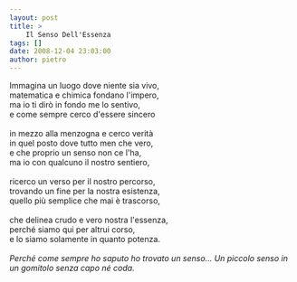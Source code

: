 ```yaml
---
layout: post
title: >
    Il Senso Dell'Essenza
tags: []
date: 2008-12-04 23:03:00
author: pietro
---
```

Immagina un luogo dove niente sia vivo,<br/>matematica e chimica fondano l'impero,<br/>ma io ti dirò in fondo me lo sentivo,<br/>e come sempre cerco d'essere sincero<br/><br/>in mezzo alla menzogna e cerco verità<br/>in quel posto dove tutto men che vero,<br/>e che proprio un senso non ce l'ha,<br/>ma io con qualcuno il nostro sentiero,<br/><br/>ricerco un verso per il nostro percorso,<br/>trovando un fine per la nostra esistenza,<br/>quello più semplice che mai è trascorso,<br/><br/>che delinea crudo e vero nostra l'essenza,<br/>perché siamo qui per altrui corso,<br/>e lo siamo solamente in quanto potenza.<br/><br/><span style="font-style: italic">Perché come sempre ho saputo ho trovato un senso... Un piccolo senso in un gomitolo senza capo né coda.</span>
